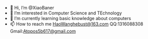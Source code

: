 - 👋 Hi, I’m @XiaoBaner
- 👀 I’m interested in Computer Science and TEchnology
- 🌱 I’m currently learning basic knowledge about computers
- 📫 How to reach me HaoWanghebust@163.com QQ:1316088308 Gmail:Atopos5b617@gmail.com

<!---
XiaoBaner/XiaoBaner is a ✨ special ✨ repository because its `README.md` (this file) appears on your GitHub profile.
You can click the Preview link to take a look at your changes.
--->
